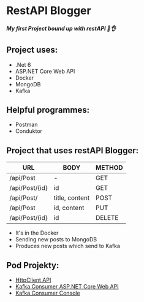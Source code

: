 # RestAPI Blogger
##### My first Project bound up with restAPI 🐧👌

## Project uses: 

- .Net 6
- ASP.NET Core Web API
- Docker
- MongoDB
- Kafka

## Helpful programmes: 
    
- Postman
- Conduktor

## Project that uses restAPI Blogger: 

|URL   |BODY   | METHOD   |
| ------------ | ------------ | ------------ |
| /api/Post  | - | GET  |
| /api/Post/{id}  | id  | GET  |
| /api/Post/  |  title, content |  POST |
| /api/Post  |  id, content |  PUT |
| /api/Post/{id}  |  id |  DELETE |

- It's in the Docker
- Sending new posts to MongoDB 
- Produces new posts which send to Kafka

## Pod Projekty:

- [HttpClient API](https://github.com/MstrJ/HttpClient-restApi1)
- [Kafka Consumer ASP.NET Core Web API](https://github.com/MstrJ/KafkaConsumerAPI)
- [Kafka Consumer Console](https://github.com/MstrJ/KafkaConsumerConsole)

<!--INSTALATION  -->

